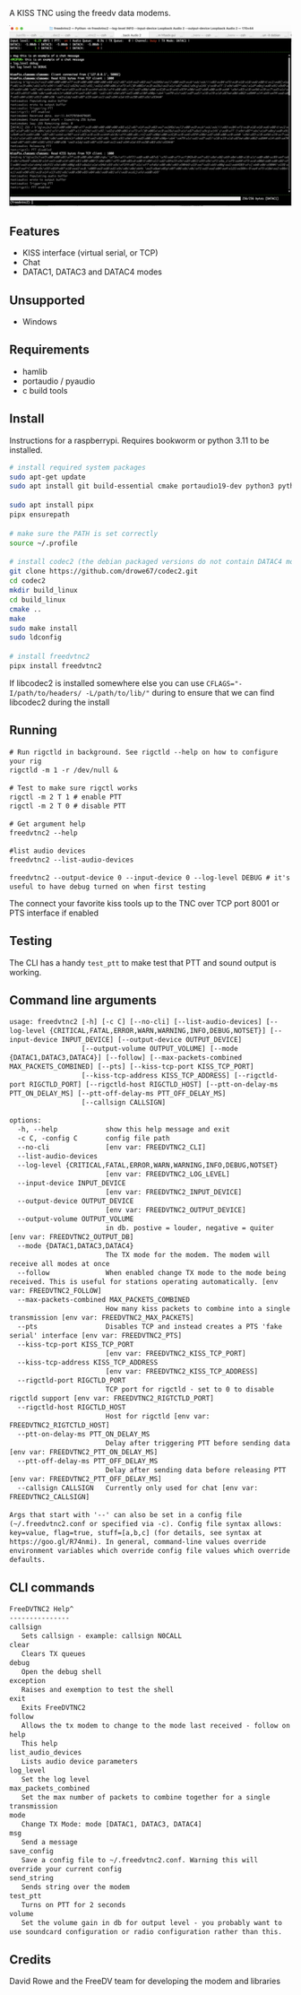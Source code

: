 A KISS TNC using the freedv data modems.

![Screenshot of the freedvtnc2 modem cli showing the chat feature and a file being transfered](screenshot.png)

## Features
 - KISS interface (virtual serial, or TCP)
 - Chat
 - DATAC1, DATAC3 and DATAC4 modes

## Unsupported
 - Windows

## Requirements
 - hamlib
 - portaudio / pyaudio
 - c build tools

## Install

Instructions for a raspberrypi. Requires bookworm or python 3.11 to be installed.

```sh
# install required system packages
sudo apt-get update
sudo apt install git build-essential cmake portaudio19-dev python3 python3-dev libhamlib-utils

sudo apt install pipx
pipx ensurepath

# make sure the PATH is set correctly
source ~/.profile

# install codec2 (the debian packaged versions do not contain DATAC4 modem)
git clone https://github.com/drowe67/codec2.git
cd codec2
mkdir build_linux
cd build_linux
cmake ..
make
sudo make install
sudo ldconfig

# install freedvtnc2
pipx install freedvtnc2


```

If libcodec2 is installed somewhere else you can use `CFLAGS="-I/path/to/headers/ -L/path/to/lib/"` during to ensure that we can find libcodec2 during the install

## Running
```
# Run rigctld in background. See rigctld --help on how to configure your rig
rigctld -m 1 -r /dev/null &

# Test to make sure rigctl works
rigctl -m 2 T 1 # enable PTT
rigctl -m 2 T 0 # disable PTT

# Get argument help
freedvtnc2 --help

#list audio devices
freedvtnc2 --list-audio-devices

freedvtnc2 --output-device 0 --input-device 0 --log-level DEBUG # it's useful to have debug turned on when first testing
```

The connect your favorite kiss tools up to the TNC over TCP port 8001 or PTS interface if enabled

## Testing

The CLI has a handy `test_ptt` to make test that PTT and sound output is working.

## Command line arguments
```
usage: freedvtnc2 [-h] [-c C] [--no-cli] [--list-audio-devices] [--log-level {CRITICAL,FATAL,ERROR,WARN,WARNING,INFO,DEBUG,NOTSET}] [--input-device INPUT_DEVICE] [--output-device OUTPUT_DEVICE]
                  [--output-volume OUTPUT_VOLUME] [--mode {DATAC1,DATAC3,DATAC4}] [--follow] [--max-packets-combined MAX_PACKETS_COMBINED] [--pts] [--kiss-tcp-port KISS_TCP_PORT]
                  [--kiss-tcp-address KISS_TCP_ADDRESS] [--rigctld-port RIGCTLD_PORT] [--rigctld-host RIGCTLD_HOST] [--ptt-on-delay-ms PTT_ON_DELAY_MS] [--ptt-off-delay-ms PTT_OFF_DELAY_MS]
                  [--callsign CALLSIGN]

options:
  -h, --help            show this help message and exit
  -c C, -config C       config file path
  --no-cli              [env var: FREEDVTNC2_CLI]
  --list-audio-devices
  --log-level {CRITICAL,FATAL,ERROR,WARN,WARNING,INFO,DEBUG,NOTSET}
                        [env var: FREEDVTNC2_LOG_LEVEL]
  --input-device INPUT_DEVICE
                        [env var: FREEDVTNC2_INPUT_DEVICE]
  --output-device OUTPUT_DEVICE
                        [env var: FREEDVTNC2_OUTPUT_DEVICE]
  --output-volume OUTPUT_VOLUME
                        in db. postive = louder, negative = quiter [env var: FREEDVTNC2_OUTPUT_DB]
  --mode {DATAC1,DATAC3,DATAC4}
                        The TX mode for the modem. The modem will receive all modes at once
  --follow              When enabled change TX mode to the mode being received. This is useful for stations operating automatically. [env var: FREEDVTNC2_FOLLOW]
  --max-packets-combined MAX_PACKETS_COMBINED
                        How many kiss packets to combine into a single transmission [env var: FREEDVTNC2_MAX_PACKETS]
  --pts                 Disables TCP and instead creates a PTS 'fake serial' interface [env var: FREEDVTNC2_PTS]
  --kiss-tcp-port KISS_TCP_PORT
                        [env var: FREEDVTNC2_KISS_TCP_PORT]
  --kiss-tcp-address KISS_TCP_ADDRESS
                        [env var: FREEDVTNC2_KISS_TCP_ADDRESS]
  --rigctld-port RIGCTLD_PORT
                        TCP port for rigctld - set to 0 to disable rigctld support [env var: FREEDVTNC2_RIGTCTLD_PORT]
  --rigctld-host RIGCTLD_HOST
                        Host for rigctld [env var: FREEDVTNC2_RIGTCTLD_HOST]
  --ptt-on-delay-ms PTT_ON_DELAY_MS
                        Delay after triggering PTT before sending data [env var: FREEDVTNC2_PTT_ON_DELAY_MS]
  --ptt-off-delay-ms PTT_OFF_DELAY_MS
                        Delay after sending data before releasing PTT [env var: FREEDVTNC2_PTT_OFF_DELAY_MS]
  --callsign CALLSIGN   Currently only used for chat [env var: FREEDVTNC2_CALLSIGN]

Args that start with '--' can also be set in a config file (~/.freedvtnc2.conf or specified via -c). Config file syntax allows: key=value, flag=true, stuff=[a,b,c] (for details, see syntax at
https://goo.gl/R74nmi). In general, command-line values override environment variables which override config file values which override defaults.
```

## CLI commands
```
FreeDVTNC2 Help^
---------------
callsign
   Sets callsign - example: callsign N0CALL
clear
   Clears TX queues
debug
   Open the debug shell
exception
   Raises and exemption to test the shell
exit
   Exits FreeDVTNC2
follow
   Allows the tx modem to change to the mode last received - follow on
help
   This help
list_audio_devices
   Lists audio device parameters
log_level
   Set the log level
max_packets_combined
   Set the max number of packets to combine together for a single transmission
mode
   Change TX Mode: mode [DATAC1, DATAC3, DATAC4]
msg
   Send a message
save_config
   Save a config file to ~/.freedvtnc2.conf. Warning this will override your current config
send_string
   Sends string over the modem
test_ptt
   Turns on PTT for 2 seconds
volume
   Set the volume gain in db for output level - you probably want to use soundcard configuration or radio configuration rather than this.

```

Credits
--
David Rowe and the FreeDV team for developing the modem and libraries 